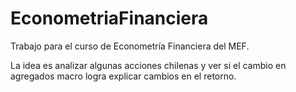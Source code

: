 # EconometriaFinanciera

Trabajo para el curso de Econometría Financiera del MEF. 

La idea es analizar algunas acciones chilenas y ver si el cambio en agregados macro logra explicar cambios en el retorno.

